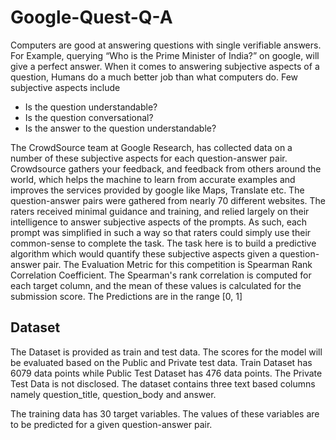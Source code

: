 # Google-Quest-Q-A
Computers are good at answering questions with single verifiable answers. For Example, querying “Who is the Prime Minister of India?” on google, will give a perfect answer. When it comes to answering subjective aspects of a question, Humans do a much better job than what computers do. Few subjective aspects include 
 * Is the question understandable?
 * Is the question conversational?
 * Is the answer to the question understandable?

The CrowdSource team at Google Research, has collected data on a number of these subjective aspects for each question-answer pair.
Crowdsource gathers your feedback, and feedback from others around the world, which helps the machine to learn from accurate examples and improves the services provided by google like Maps, Translate etc. 
The question-answer pairs were gathered from nearly 70 different websites. The raters received minimal guidance and training, and relied largely on their intelligence to answer subjective aspects of the prompts. As such, each prompt was simplified in such a way so that raters could simply use their common-sense to complete the task.
The task here is to build a predictive algorithm which would quantify these subjective aspects given a question-answer pair.
The Evaluation Metric for this competition is Spearman Rank Correlation Coefficient. The Spearman's rank correlation is computed for each target column, and the mean of these values is calculated for the submission score. The Predictions are in the range [0, 1]

## Dataset
The Dataset is provided as train and test data. The scores for the model will be evaluated based on the Public and Private test data.
Train Dataset has 6079 data points while Public Test Dataset has 476 data points. The Private Test Data is not disclosed.
The dataset contains three text based columns namely question_title, question_body and answer.


The training data has 30 target variables. The values of these variables are to be predicted for a given question-answer pair.
